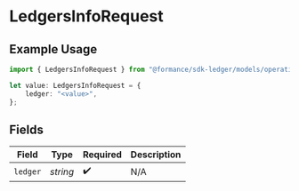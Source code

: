 # LedgersInfoRequest

## Example Usage

```typescript
import { LedgersInfoRequest } from "@formance/sdk-ledger/models/operations";

let value: LedgersInfoRequest = {
    ledger: "<value>",
};
```

## Fields

| Field              | Type               | Required           | Description        |
| ------------------ | ------------------ | ------------------ | ------------------ |
| `ledger`           | *string*           | :heavy_check_mark: | N/A                |